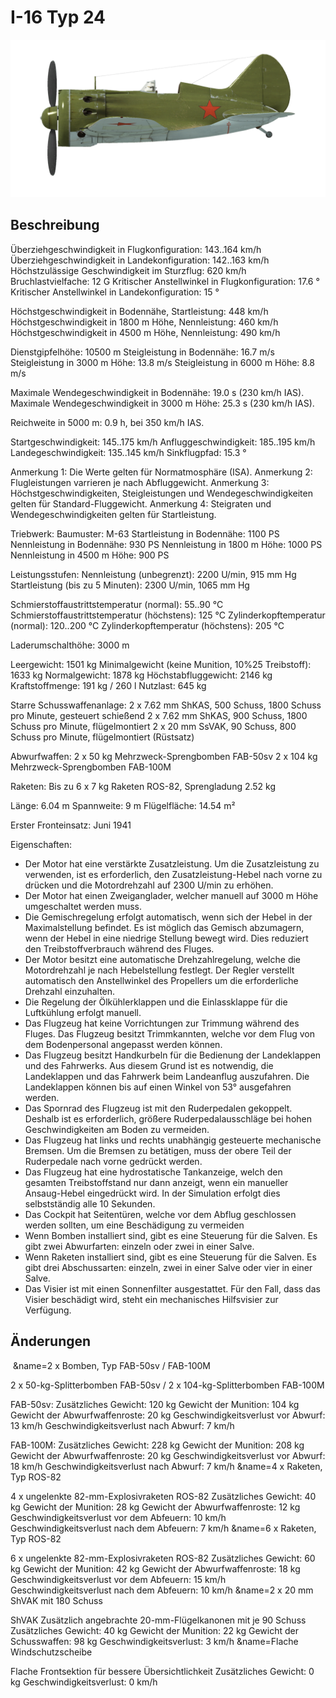 # I-16 Typ 24

![i16t24](../images/i16t24.png)

## Beschreibung

Überziehgeschwindigkeit in Flugkonfiguration: 143..164 km/h
Überziehgeschwindigkeit in Landekonfiguration: 142..163 km/h
Höchstzulässige Geschwindigkeit im Sturzflug: 620 km/h
Bruchlastvielfache: 12 G
Kritischer Anstellwinkel in Flugkonfiguration: 17.6 °
Kritischer Anstellwinkel in Landekonfiguration: 15 °

Höchstgeschwindigkeit in Bodennähe, Startleistung: 448 km/h
Höchstgeschwindigkeit in 1800 m Höhe, Nennleistung: 460 km/h
Höchstgeschwindigkeit in 4500 m Höhe, Nennleistung: 490 km/h

Dienstgipfelhöhe: 10500 m
Steigleistung in Bodennähe: 16.7 m/s
Steigleistung in 3000 m Höhe: 13.8 m/s
Steigleistung in 6000 m Höhe: 8.8 m/s

Maximale Wendegeschwindigkeit in Bodennähe: 19.0 s (230 km/h IAS).
Maximale Wendegeschwindigkeit in 3000 m Höhe: 25.3 s (230 km/h IAS).

Reichweite in 5000 m: 0.9 h, bei 350 km/h IAS.

Startgeschwindigkeit: 145..175 km/h
Anfluggeschwindigkeit: 185..195 km/h
Landegeschwindigkeit: 135..145 km/h
Sinkflugpfad: 15.3 °

Anmerkung 1: Die Werte gelten für Normatmosphäre (ISA).
Anmerkung 2: Flugleistungen varrieren je nach Abfluggewicht.
Anmerkung 3: Höchstgeschwindigkeiten, Steigleistungen und Wendegeschwindigkeiten gelten für Standard-Fluggewicht.
Anmerkung 4: Steigraten und Wendegeschwindigkeiten gelten für Startleistung.

Triebwerk:
Baumuster: M-63
Startleistung in Bodennähe: 1100 PS
Nennleistung in Bodennähe: 930 PS
Nennleistung in 1800 m Höhe: 1000 PS
Nennleistung in 4500 m Höhe: 900 PS

Leistungsstufen:
Nennleistung (unbegrenzt): 2200 U/min, 915 mm Hg
Startleistung (bis zu 5 Minuten): 2300 U/min, 1065 mm Hg

Schmierstoffaustrittstemperatur (normal): 55..90 °C
Schmierstoffaustrittstemperatur (höchstens): 125 °C
Zylinderkopftemperatur (normal): 120..200 °C
Zylinderkopftemperatur (höchstens): 205 °C

Laderumschalthöhe: 3000 m

Leergewicht: 1501 kg
Minimalgewicht (keine Munition, 10%25 Treibstoff): 1633 kg
Normalgewicht: 1878 kg
Höchstabfluggewicht: 2146 kg
Kraftstoffmenge: 191 kg / 260 l
Nutzlast: 645 kg

Starre Schusswaffenanlage:
2 x 7.62 mm ShKAS, 500 Schuss, 1800 Schuss pro Minute, gesteuert schießend
2 x 7.62 mm ShKAS, 900 Schuss, 1800 Schuss pro Minute, flügelmontiert
2 x 20 mm SsVAK, 90 Schuss, 800 Schuss pro Minute, flügelmontiert (Rüstsatz)

Abwurfwaffen:
2 x 50 kg Mehrzweck-Sprengbomben FAB-50sv
2 x 104 kg Mehrzweck-Sprengbomben FAB-100M

Raketen:
Bis zu 6 x 7 kg Raketen ROS-82, Sprengladung 2.52 kg

Länge: 6.04 m
Spannweite: 9 m
Flügelfläche: 14.54 m²

Erster Fronteinsatz: Juni 1941

Eigenschaften:
- Der Motor hat eine verstärkte Zusatzleistung. Um die Zusatzleistung zu verwenden, ist es erforderlich, den Zusatzleistung-Hebel nach vorne zu drücken und die Motordrehzahl auf 2300 U/min zu erhöhen.
- Der Motor hat einen Zweiganglader, welcher manuell auf 3000 m Höhe umgeschaltet werden muss.
- Die Gemischregelung erfolgt automatisch, wenn sich der Hebel in der Maximalstellung befindet. Es ist möglich das Gemisch abzumagern, wenn der Hebel in eine niedrige Stellung bewegt wird. Dies reduziert den Treibstoffverbrauch während des Fluges.
- Der Motor besitzt eine automatische Drehzahlregelung, welche die Motordrehzahl je nach Hebelstellung festlegt. Der Regler verstellt automatisch den Anstellwinkel des Propellers um die erforderliche Drehzahl einzuhalten.
- Die Regelung der Ölkühlerklappen und die Einlassklappe für die Luftkühlung erfolgt manuell.
- Das Flugzeug hat keine Vorrichtungen zur Trimmung während des Fluges. Das Flugzeug besitzt Trimmkannten, welche vor dem Flug von dem Bodenpersonal angepasst werden können.
- Das Flugzeug besitzt Handkurbeln für die Bedienung der Landeklappen und des Fahrwerks. Aus diesem Grund ist es notwendig, die Landeklappen und das Fahrwerk beim Landeanflug auszufahren. Die Landeklappen können bis auf einen Winkel von 53° ausgefahren werden.
- Das Spornrad des Flugzeug ist mit den Ruderpedalen gekoppelt. Deshalb ist es erforderlich, größere Ruderpedalausschläge bei hohen Geschwindigkeiten am Boden zu vermeiden.
- Das Flugzeug hat links und rechts unabhängig gesteuerte mechanische Bremsen. Um die Bremsen zu betätigen, muss der obere Teil der Ruderpedale nach vorne gedrückt werden.
- Das Flugzeug hat eine hydrostatische Tankanzeige, welch den gesamten Treibstoffstand nur dann anzeigt, wenn ein manueller Ansaug-Hebel eingedrückt wird. In der Simulation erfolgt dies selbstständig alle 10 Sekunden.
- Das Cockpit hat Seitentüren, welche vor dem Abflug geschlossen werden sollten, um eine Beschädigung zu vermeiden
- Wenn Bomben installiert sind, gibt es eine Steuerung für die Salven. Es gibt zwei Abwurfarten: einzeln oder zwei in einer Salve. 
- Wenn Raketen installiert sind, gibt es eine Steuerung für die Salven. Es gibt drei Abschussarten: einzeln, zwei in einer Salve oder vier in einer Salve. 
- Das Visier ist mit einen Sonnenfilter ausgestattet. Für den Fall, dass das Visier beschädigt wird, steht ein mechanisches Hilfsvisier zur Verfügung.

## Änderungen
﻿
&name=2 x Bomben, Typ FAB-50sv / FAB-100M

2 x 50-kg-Splitterbomben FAB-50sv / 2 x 104-kg-Splitterbomben FAB-100M

FAB-50sv:
Zusätzliches Gewicht: 120 kg
Gewicht der Munition: 104 kg
Gewicht der Abwurfwaffenroste: 20 kg
Geschwindigkeitsverlust vor Abwurf: 13 km/h
Geschwindigkeitsverlust nach Abwurf: 7 km/h

FAB-100M:
Zusätzliches Gewicht: 228 kg
Gewicht der Munition: 208 kg
Gewicht der Abwurfwaffenroste: 20 kg
Geschwindigkeitsverlust vor Abwurf: 18 km/h
Geschwindigkeitsverlust nach Abwurf: 7 km/h﻿
&name=4 x Raketen, Typ ROS-82

4 x ungelenkte 82-mm-Explosivraketen ROS-82
Zusätzliches Gewicht: 40 kg
Gewicht der Munition: 28 kg
Gewicht der Abwurfwaffenroste: 12 kg
Geschwindigkeitsverlust vor dem Abfeuern: 10 km/h
Geschwindigkeitsverlust nach dem Abfeuern: 7 km/h﻿
&name=6 x Raketen, Typ ROS-82

6 x ungelenkte 82-mm-Explosivraketen ROS-82
Zusätzliches Gewicht: 60 kg
Gewicht der Munition: 42 kg
Gewicht der Abwurfwaffenroste: 18 kg
Geschwindigkeitsverlust vor dem Abfeuern: 15 km/h
Geschwindigkeitsverlust nach dem Abfeuern: 10 km/h﻿
&name=2 x 20 mm ShVAK mit 180 Schuss

ShVAK Zusätzlich angebrachte 20-mm-Flügelkanonen mit je 90 Schuss
Zusätzliches Gewicht: 40 kg
Gewicht der Munition: 22 kg
Gewicht der Schusswaffen: 98 kg
Geschwindigkeitsverlust: 3 km/h﻿
&name=Flache Windschutzscheibe

Flache Frontsektion für bessere Übersichtlichkeit
Zusätzliches Gewicht: 0 kg
Geschwindigkeitsverlust: 0 km/h